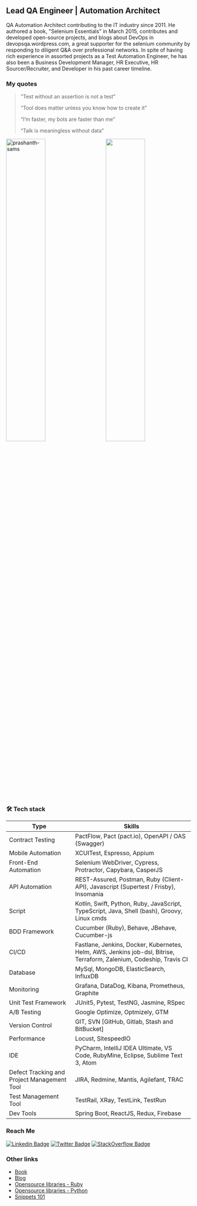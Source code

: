 ## Lead QA Engineer | Automation Architect

QA Automation Architect contributing to the IT industry since 2011. He authored a book, "Selenium Essentials" in March 2015, contributes and developed open-source projects, and blogs about DevOps in devopsqa.wordpress.com, a great supporter for the selenium community by responding to diligent Q&A over professional networks. In spite of having rich experience in assorted projects as a Test Automation Engineer, he has also been a Business Development Manager, HR Executive, HR Sourcer/Recruiter, and Developer in his past career timeline.

### **My quotes**
> “Test without an assertion is not a test”
>
> “Tool does matter unless you know how to create it”
>
> “I’m faster, my bots are faster than me”
>
> “Talk is meaningless without data”

<img align='right' width=46% src="https://github-readme-stats.vercel.app/api?username=prashanth-sams&show_icons=true">
<img align="center" width=46% src="https://github-readme-streak-stats.herokuapp.com/?user=prashanth-sams&" alt="prashanth-sams" /></p>

### 🛠️ Tech stack

| Type         | Skills            |
| -------------- | ---------          |
| Contract Testing    | PactFlow, Pact (pact.io), OpenAPI / OAS (Swagger) |
| Mobile Automation    | XCUITest, Espresso, Appium |
| Front-End Automation    | Selenium WebDriver, Cypress, Protractor, Capybara, CasperJS |
| API Automation    | REST-Assured, Postman, Ruby (Client-API), Javascript (Supertest / Frisby), Insomania |
| Script    | Kotlin, Swift, Python, Ruby, JavaScript, TypeScript, Java, Shell (bash), Groovy, Linux cmds |
| BDD Framework    | Cucumber (Ruby), Behave, JBehave, Cucumber-js |
| CI/CD    | Fastlane, Jenkins, Docker, Kubernetes, Helm, AWS, Jenkins job-dsl, Bitrise, Terraform, Zalenium, Codeship, Travis CI |
| Database    | MySql, MongoDB, ElasticSearch, InfluxDB |
| Monitoring    | Grafana, DataDog, Kibana, Prometheus, Graphite |
| Unit Test Framework    | JUnit5, Pytest, TestNG, Jasmine, RSpec |
| A/B Testing | Google Optimize, Optmizely, GTM |
| Version Control    | GIT, SVN [GitHub, Gitlab, Stash and BitBucket] |
| Performance    | Locust, SitespeedIO |
| IDE    | PyCharm, IntelliJ IDEA Ultimate, VS Code, RubyMine, Eclipse, Sublime Text 3, Atom |
| Defect Tracking and Project Management Tool    | JIRA, Redmine, Mantis, Agilefant, TRAC |
| Test Management Tool    | TestRail, XRay, TestLink, TestRun |
| Dev Tools    | Spring Boot, ReactJS, Redux, Firebase |


### Reach Me
[![Linkedin Badge](https://img.shields.io/badge/-prashanthsams-blue?style=flat-square&logo=Linkedin&logoColor=white&link=https://www.linkedin.com/in/prashanth-sams-58208953/)](https://www.linkedin.com/in/prashanth-sams-58208953/) 
[![Twitter Badge](https://img.shields.io/badge/-prashanthsams-1ca0f1?style=flat-square&logo=twitter&logoColor=white&link=https://twitter.com/prashanthsams)](https://twitter.com/prashanthsams) 
[![StackOverflow Badge](https://img.shields.io/badge/-prashanthsams-2d2d2d?style=flat-square&logo=StackOverflow&logoColor=orange&link=https://stackoverflow.com/users/1482709/prashanth-sams)](https://stackoverflow.com/users/1482709/prashanth-sams) 

### Other links
- [Book](https://www.amazon.com/Selenium-Essentials-Prashanth-Sams-ebook/dp/B00VEH8MSU)
- [Blog](https://devopsqa.wordpress.com/)
- [Opensource libraries - Ruby](https://rubygems.org/profiles/prashanthsams)
- [Opensource libraries - Python](https://pypi.org/user/prashanthsams/)
- [Snippets 101](https://prashanth-sams.github.io/snippets-101/)

